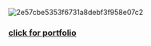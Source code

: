 ![2e57cbe5353f6731a8debf3f958e07c2](https://github.com/user-attachments/assets/b6f1de24-1e8f-4bfa-9110-f1f50d6d03d2)
### [click for portfolio](https://tferdous17.github.io/portfolio)
